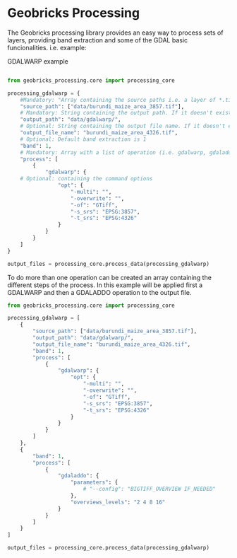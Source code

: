 Geobricks Processing
====================

The Geobricks processing library provides an easy way to process sets of layers, providing band extraction and some of the GDAL basic funcionalities. 
i.e. example:

GDALWARP example

```python

from geobricks_processing.core import processing_core

processing_gdalwarp = {
    #Mandatory: "Array containing the source paths i.e. a layer of *.tif for band extraction or merging"
    "source_path": ["data/burundi_maize_area_3857.tif"],
    # Mandatory: String containing the output path. If it doesn't exists it will be created
    "output_path": "data/gdalwarp/",
    # Optional: String containing the output file name. If it doesn't exists it will be created with a uuid function
    "output_file_name": "burundi_maize_area_4326.tif",
    # Optional: Default band extraction is 1
    "band": 1,
    # Mandatory: Array with a list of operation (i.e. gdalwarp, gdaladdo, gdal_translate, band_extraction)
    "process": [
        {
            "gdalwarp": {
    # Optional: containing the command options
                "opt": {
                    "-multi": "",
                    "-overwrite": "",
                    "-of": "GTiff",
                    "-s_srs": "EPSG:3857",
                    "-t_srs": "EPSG:4326"
                }
            }
        }
    ]
}

output_files = processing_core.process_data(processing_gdalwarp)
```

To do more than one operation can be created an array containing the different steps of the process. In this example will be applied first a GDALWARP and then a GDALADDO operation to the output file.

```python
from geobricks_processing.core import processing_core

processing_gdalwarp = [
    {
        "source_path": ["data/burundi_maize_area_3857.tif"],
        "output_path": "data/gdalwarp/",
        "output_file_name": "burundi_maize_area_4326.tif",
        "band": 1,
        "process": [
            {
                "gdalwarp": {
                    "opt": {
                        "-multi": "",
                        "-overwrite": "",
                        "-of": "GTiff",
                        "-s_srs": "EPSG:3857",
                        "-t_srs": "EPSG:4326"
                    }
                }
            }
        ]
    },
    {
        "band": 1,
        "process": [
            {
                "gdaladdo": {
                    "parameters": {
                        # "--config": "BIGTIFF_OVERVIEW IF_NEEDED"
                    },
                    "overviews_levels": "2 4 8 16"
                }
            }
        ]
    }
]

output_files = processing_core.process_data(processing_gdalwarp)
```


